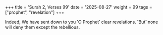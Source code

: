 +++
title = 'Surah 2, Verses 99'
date = '2025-08-27'
weight = 99
tags = ["prophet", "revelation"]
+++

Indeed, We have sent down to you ˹O Prophet˺ clear revelations. ˹But˺ none will deny them except the rebellious.